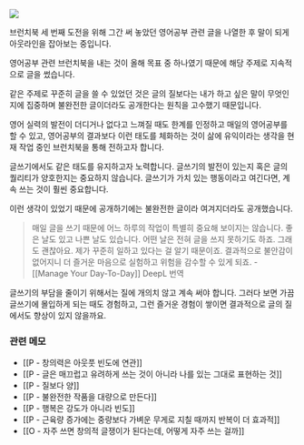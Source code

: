 ![](https://i.imgur.com/NUQ7l3x.png)

브런치북 세 번째 도전을 위해 그간 써 놓았던 영어공부 관련 글을 나열한 후 말이 되게 아웃라인을 잡아보는 중입니다.

영어공부 관련 브런치북을 내는 것이 올해 목표 중 하나였기 때문에 해당 주제로 지속적으로 글을 썼습니다. 

같은 주제로 꾸준히 글을 쓸 수 있었던 것은 글의 질보다는 내가 하고 싶은 말이 무엇인지에 집중하며 불완전한 글이더라도 공개한다는 원칙을 고수했기 때문입니다.

영어 실력의 발전이 더디거나 없다고 느껴질 때도 한계를 인정하고 매일의 영어공부를 할 수 있고, 영어공부의 결과보다 이런 태도를 체화하는 것이 삶에 유익이라는 생각을 현재 작업 중인 브런치북을 통해 전하고자 합니다.

글쓰기에서도 같은 태도를 유지하고자 노력합니다. 글쓰기의 발전이 있는지 혹은 글의 퀄리티가 양호한지는 중요하지 않습니다. 글쓰기가 가치 있는 행동이라고 여긴다면, 계속 쓰는 것이 훨씬 중요합니다. 

이런 생각이 있었기 때문에 공개하기에는 불완전한 글이라 여겨지더라도 공개했습니다. 

>매일 글을 쓰기 때문에 어느 하루의 작업이 특별히 중요해 보이지는 않습니다. 좋은 날도 있고 나쁜 날도 있습니다. 어떤 날은 전혀 글을 쓰지 못하기도 하죠. 그래도 괜찮아요. 제가 꾸준히 일하고 있다는 걸 알기 때문이죠. 결과적으로 불안감이 없어지니 더 즐거운 마음으로 실험하고 위험을 감수할 수 있게 되죠. - [[Manage Your Day-To-Day]] DeepL 번역

글쓰기의 부담을 줄이기 위해서는 질에 개의치 않고 계속 써야 합니다. 그러다 보면 가끔 글쓰기에 몰입하게 되는 때도 경험하고, 그런 즐거운 경험이 쌓이면 결과적으로 글의 질에서도 향상이 있지 않을까요.


### 관련 메모
- [[P - 창의력은 아웃풋 빈도에 연관]]
- [[P - 글은 매끄럽고 유려하게 쓰는 것이 아니라 나를 있는 그대로 표현하는 것]]
- [[P - 질보다 양]]
- [[P - 불완전한 작품을 대량으로 만든다]]
- [[P - 행복은 강도가 아니라 빈도]]
- [[P - 근육량 증가에는 중량보다 가벼운 무게로 지칠 때까지 반복이 더 효과적]]
- [[O - 자주 쓰면 창의적 글쟁이가 된다는데, 어떻게 자주 쓰는 걸까]]




